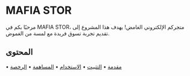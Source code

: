 
# MAFIA STOR

مرحبًا بكم في MAFIA STOR، متجركم الإلكتروني الغامض! يهدف هذا المشروع إلى تقديم تجربة تسوق فريدة مع لمسة من الغموض.

## المحتوى

• [مقدمة](#مقدمة)
• [التثبيت](#التثبيت)
• [الاستخدام](#الاستخدام)
• [المساهمة](#المساهمة)
• [الرخصة](#الرخصة)
